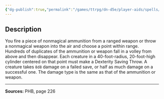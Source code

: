 ```yaml
---
{"dg-publish":true,"permalink":"/games/ttrpg/dn-d5e/player-aids/spells/level-5/conjure-volley/","tags":["TTRPG/DND/5e","verbal","somatic","material","Spell"],"noteIcon":""}
---
```



## Description
You fire a piece of nonmagical ammunition from a ranged weapon or throw a nonmagical weapon into the air and choose a point within range.
Hundreds of duplicates of the ammunition or weapon fall in a volley from above and then disappear.
Each creature in a 40-foot-radius, 20-foot-high cylinder centered on that point must make a Dexterity Saving Throw.
A creature takes `8d8` damage on a failed save, or half as much damage on a successful one.
The damage type is the same as that of the ammunition or weapon.

---

**Sources:** PHB, page 226
